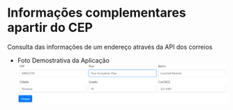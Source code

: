 # Informações complementares apartir do CEP
Consulta das informações de um endereço através da API dos correios

- Foto Demostrativa da Aplicação
![img1](https://github.com/Lucasm12/Consulta-CEP/blob/master/img/Screenshot_1.png)
